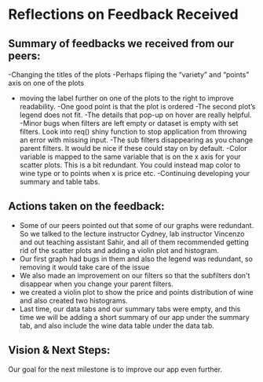 Reflections on Feedback Received
===============================

Summary of feedbacks we received from our peers:
-------------------------------------------------------------
-Changing the titles of the plots 
-Perhaps fliping the “variety” and “points” axis on one of the plots
- moving the label further on one of the plots to the right to improve readability.
-One good point is that the plot is ordered
-The second plot’s legend does not fit.
-The details that pop-up on hover are really helpful.
-Minor bugs when filters are left empty or dataset is empty with set filters. Look into req() shiny function to stop application from throwing an error with missing input.
-The sub filters disappearing as you change parent filters. It would be nice if these could stay on by default.
-Color variable is mapped to the same variable that is on the x axis for your scatter plots. This is a bit redundant. You could instead map color to wine type or to points when x is price etc.
-Continuing  developing your summary and table tabs.


Actions taken on the feedback:
-------------------------------------
- Some of our peers pointed out that some of our graphs were redundant. So we talked to the lecture instructor Cydney, lab instructor Vincenzo and out teaching assistant Sahir, and all of them recommended getting rid of the scatter plots and  adding a violin plot and histogram.
- Our first graph had bugs in them and also the legend was redundant, so removing it would take care of the issue
- We also made an improvement on our filters so that the subfilters don't disappear when you change your parent filters.
- we created a violin plot to show the price and points distribution of wine and also created two histograms.
- Last time, our data tabs and our summary tabs were empty, and this time we will be adding a short summary of our app under the summary tab, and also include the wine data table under the data tab.

    
Vision & Next Steps:
------------------------
Our goal for the next milestone is to improve our app even further.
